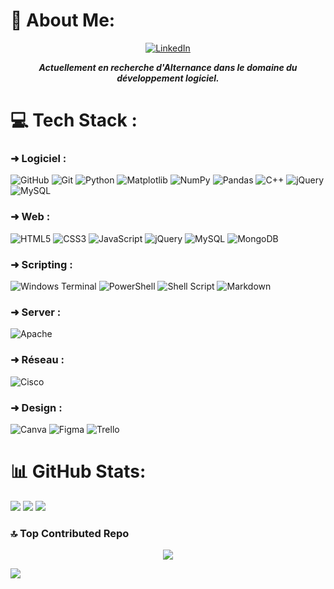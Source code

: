 # 💫 About Me:

<center>

[![LinkedIn](https://img.shields.io/badge/LinkedIn-%230077B5.svg?logo=linkedin&logoColor=white)](https://linkedin.com/in/thanh-lemelle)

***Actuellement en recherche d'Alternance dans le domaine du développement logiciel.***

</center>

# 💻 Tech Stack :
### ➜ Logiciel :
![GitHub](https://img.shields.io/badge/github-%23121011.svg?style=for-the-badge&logo=github&logoColor=white)
![Git](https://img.shields.io/badge/git-%23F05033.svg?style=for-the-badge&logo=git&logoColor=white)
![Python](https://img.shields.io/badge/python-3670A0?style=for-the-badge&logo=python&logoColor=ffdd54)
![Matplotlib](https://img.shields.io/badge/Matplotlib-%23ffffff.svg?style=for-the-badge&logo=Matplotlib&logoColor=black)
![NumPy](https://img.shields.io/badge/numpy-%23013243.svg?style=for-the-badge&logo=numpy&logoColor=white)
![Pandas](https://img.shields.io/badge/pandas-%23150458.svg?style=for-the-badge&logo=pandas&logoColor=white)
![C++](https://img.shields.io/badge/c++-%2300599C.svg?style=for-the-badge&logo=c%2B%2B&logoColor=white)
![jQuery](https://img.shields.io/badge/jquery-%230769AD.svg?style=for-the-badge&logo=jquery&logoColor=white)
![MySQL](https://img.shields.io/badge/mysql-%2300000f.svg?style=for-the-badge&logo=mysql&logoColor=white)

### ➜ Web :
![HTML5](https://img.shields.io/badge/html5-%23E34F26.svg?style=for-the-badge&logo=html5&logoColor=white)
![CSS3](https://img.shields.io/badge/css3-%231572B6.svg?style=for-the-badge&logo=css3&logoColor=white)
![JavaScript](https://img.shields.io/badge/javascript-%23323330.svg?style=for-the-badge&logo=javascript&logoColor=%23F7DF1E)
![jQuery](https://img.shields.io/badge/jquery-%230769AD.svg?style=for-the-badge&logo=jquery&logoColor=white)
![MySQL](https://img.shields.io/badge/mysql-%2300000f.svg?style=for-the-badge&logo=mysql&logoColor=white)
![MongoDB](https://img.shields.io/badge/MongoDB-%234ea94b.svg?style=for-the-badge&logo=mongodb&logoColor=white)

### ➜ Scripting :
![Windows Terminal](https://img.shields.io/badge/Windows%20Terminal-%234D4D4D.svg?style=for-the-badge&logo=windows-terminal&logoColor=white)
![PowerShell](https://img.shields.io/badge/PowerShell-%235391FE.svg?style=for-the-badge&logo=powershell&logoColor=white)
![Shell Script](https://img.shields.io/badge/shell_script-%23121011.svg?style=for-the-badge&logo=gnu-bash&logoColor=white)
![Markdown](https://img.shields.io/badge/markdown-%23000000.svg?style=for-the-badge&logo=markdown&logoColor=white)

### ➜ Server :
![Apache](https://img.shields.io/badge/apache-%23D42029.svg?style=for-the-badge&logo=apache&logoColor=white)

### ➜ Réseau :
![Cisco](https://img.shields.io/badge/cisco-%23049fd9.svg?style=for-the-badge&logo=cisco&logoColor=black)

### ➜ Design :
![Canva](https://img.shields.io/badge/Canva-%2300C4CC.svg?style=for-the-badge&logo=Canva&logoColor=white)
![Figma](https://img.shields.io/badge/figma-%23F24E1E.svg?style=for-the-badge&logo=figma&logoColor=white)
![Trello](https://img.shields.io/badge/Trello-%23026AA7.svg?style=for-the-badge&logo=Trello&logoColor=white)

# 📊 GitHub Stats:

![](https://github-readme-stats.vercel.app/api/top-langs/?username=thanh-son-lemelle&theme=yeblu&hide_border=false&include_all_commits=true&count_private=true&layout=compact)
![](https://github-readme-stats.vercel.app/api?username=thanh-son-lemelle&theme=yeblu&hide_border=false&include_all_commits=true&count_private=true)
![](https://github-readme-streak-stats.herokuapp.com/?user=thanh-son-lemelle&theme=yeblu&hide_border=false)
### 🔝 Top Contributed Repo
<center>

![](https://github-contributor-stats.vercel.app/api?username=thanh-son-lemelle&limit=5&theme=yeblu&hide_border=false&combine_all_yearly_contributions=true)

</center>

<img src="https://komarev.com/ghpvc/?username=thanh-son-lemelle&style=for-the-badge">
